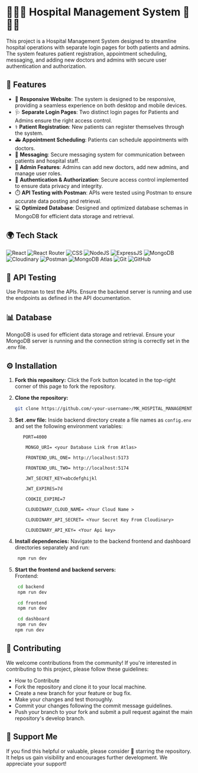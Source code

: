 # 🌟🌟🌟 Hospital Management System 🌟🌟🌟

This project is a Hospital Management System designed to streamline hospital operations with separate login pages for both patients and admins. The system features patient registration, appointment scheduling, messaging, and adding new doctors and admins with secure user authentication and authorization.

## 🔮 Features
- 🚀 **Responsive Website**: The system is designed to be responsive, providing a seamless experience on both desktop and mobile devices.
- 🩺 **Separate Login Pages**: Two distinct login pages for Patients and Admins ensure the right access control.
- ⚕️ **Patient Registration**: New patients can register themselves through the system.
- 🚑 **Appointment Scheduling**: Patients can schedule appointments with doctors.
- 💬 **Messaging**: Secure messaging system for communication between patients and hospital staff.
- 🎩 **Admin Features**: Admins can add new doctors, add new admins, and manage user roles.
- 🧠 **Authentication & Authorization**: Secure access control implemented to ensure data privacy and integrity.
- ⏱️ **API Testing with Postman**: APIs were tested using Postman to ensure accurate data posting and retrieval.
- 💻 **Optimized Database**: Designed and optimized database schemas in MongoDB for efficient data storage and retrieval.

## 🌍 Tech Stack

![React](https://img.shields.io/badge/React-20232A?style=for-the-badge&logo=react&logoColor=61DAFB)
![React Router](https://img.shields.io/badge/React_Router-CA4245?style=for-the-badge&logo=react-router&logoColor=white)
![CSS](https://img.shields.io/badge/CSS-38B2AC?style=for-the-badge&logo=tailwind-css&logoColor=white)
![NodeJS](https://img.shields.io/badge/Node.js-43853D?style=for-the-badge&logo=node.js&logoColor=white)
![ExpressJS](https://img.shields.io/badge/Express.js-404D59?style=for-the-badge)
![MongoDB](https://img.shields.io/badge/MongoDB-47A248?style=for-the-badge&logo=mongodb&logoColor=white)
![Cloudinary](https://img.shields.io/badge/Cloudinary-3448C5?style=for-the-badge&logo=cloudinary&logoColor=white)
![Postman](https://img.shields.io/badge/Postman-FF6C37?style=for-the-badge&logo=postman&logoColor=white)
![MongoDB Atlas](https://img.shields.io/badge/MongoDB%20Atlas-47A248?style=for-the-badge&logo=mongodb&logoColor=white)
![Git](https://img.shields.io/badge/GIT-E44C30?style=for-the-badge&logo=git&logoColor=white)
![GitHub](https://img.shields.io/badge/GitHub-100000?style=for-the-badge&logo=github&logoColor=white)

## 🔧 API Testing
Use Postman to test the APIs. Ensure the backend server is running and use the endpoints as defined in the API documentation.

## 📊 Database
MongoDB is used for efficient data storage and retrieval.
Ensure your MongoDB server is running and the connection string is correctly set in the .env file.

## ⚙️ Installation

1. **Fork this repository:** Click the Fork button located in the top-right corner of this page to fork the repository.
2. **Clone the repository:**
    ```bash
    git clone https://github.com/<your-username>/MK_HOSPITAL_MANAGEMENT_SYSTEM.git
    ```
3. **Set .env file:**
   Inside backend directory create a file names as `config.env` and set the following environment variables:

    ```
       PORT=4000

        MONGO_URI= <your Database Link from Atlas>    

        FRONTEND_URL_ONE= http://localhost:5173

        FRONTEND_URL_TWO= http://localhost:5174

        JWT_SECRET_KEY=abcdefghijkl

        JWT_EXPIRES=7d

        COOKIE_EXPIRE=7

        CLOUDINARY_CLOUD_NAME= <Your Cloud Name >

        CLOUDINARY_API_SECRET= <Your Secret Key From Cloudinary>

        CLOUDINARY_API_KEY= <Your Api key>

    ```

4. **Install dependencies:**
   Navigate to the backend frontend and dashboard directories separately and run:
    ```bash
     npm run dev
    ```
5. **Start the frontend and backend servers:**  
   Frontend:
    ```bash
     cd backend 
     npm run dev

     cd frontend 
     npm run dev

     cd dashboard 
     npm run dev
    npm run dev
    ```
  
## 🤝 Contributing

We welcome contributions from the community! If you're interested in contributing to this project, please follow these guidelines:

- How to Contribute
- Fork the repository and clone it to your local machine.
- Create a new branch for your feature or bug fix.
- Make your changes and test thoroughly.
- Commit your changes following the commit message guidelines.
- Push your branch to your fork and submit a pull request against the main repository's develop branch.


## 🌟 Support Me

If you find this helpful or valuable, please consider 🌟 starring the repository. It helps us gain visibility and encourages further development. We appreciate your support!
